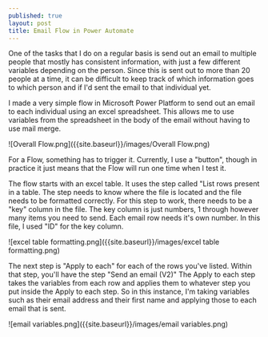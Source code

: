 ```yaml
---
published: true
layout: post
title: Email Flow in Power Automate
---
```

One of the tasks that I do on a regular basis is send out an email to multiple people that mostly has consistent information, with just a few different variables depending on the person. Since this is sent out to more than 20 people at a time, it can be difficult to keep track of which information goes to which person and if I'd sent the email to that individual yet. 

I made a very simple flow in Microsoft Power Platform to send out an email to each individual using an excel spreadsheet. This allows me to use variables from the spreadsheet in the body of the email without having to use mail merge. 

![Overall Flow.png]({{site.baseurl}}/images/Overall Flow.png)

For a Flow, something has to trigger it. Currently, I use a "button", though in practice it just means that the Flow will run one time when I test it. 

The flow starts with an excel table. It uses the step called "List rows present in a table. The step needs to know where the file is located and the file needs to be formatted correctly. For this step to work, there needs to be a "key" column in the file. The key column is just numbers, 1 through however many items you need to send. Each email row needs it's own number. In this file, I used "ID" for the key column.

![excel table formatting.png]({{site.baseurl}}/images/excel table formatting.png)

The next step is "Apply to each" for each of the rows you've listed. Within that step, you'll have the step "Send an email (V2)" The Apply to each step takes the variables from each row and applies them to whatever step you put inside the Apply to each step. So in this instance, I'm taking variables such as their email address and their first name and applying those to each email that is sent.

![email variables.png]({{site.baseurl}}/images/email variables.png)
